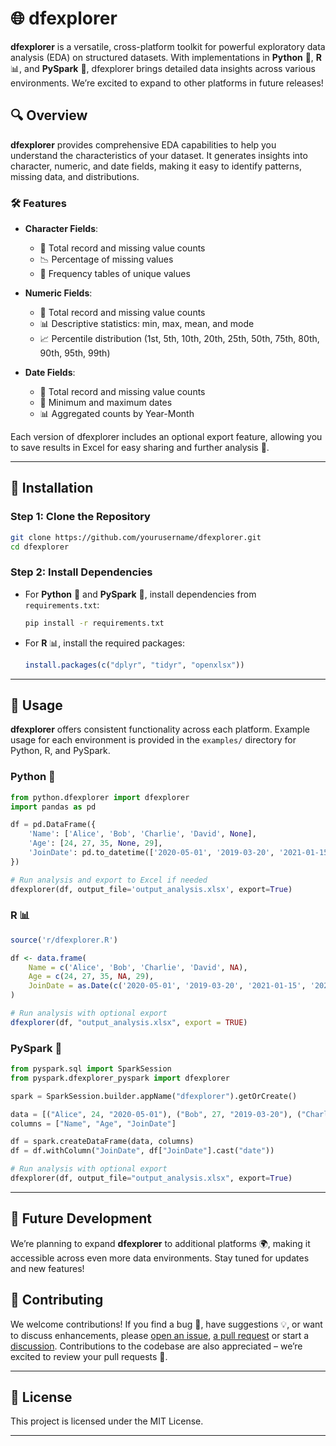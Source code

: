 

# 🌐 dfexplorer

**dfexplorer** is a versatile, cross-platform toolkit for powerful exploratory data analysis (EDA) on structured datasets. With implementations in **Python** 🐍, **R** 📊, and **PySpark** 🚀, dfexplorer brings detailed data insights across various environments. We’re excited to expand to other platforms in future releases!

## 🔍 Overview

**dfexplorer** provides comprehensive EDA capabilities to help you understand the characteristics of your dataset. It generates insights into character, numeric, and date fields, making it easy to identify patterns, missing data, and distributions.

### 🛠️ Features

- **Character Fields**:
  
  - 📝 Total record and missing value counts
  - 📉 Percentage of missing values
  - 🔢 Frequency tables of unique values

- **Numeric Fields**:
  
  - 🧮 Total record and missing value counts
  - 📊 Descriptive statistics: min, max, mean, and mode
  - 📈 Percentile distribution (1st, 5th, 10th, 20th, 25th, 50th, 75th, 80th, 90th, 95th, 99th)

- **Date Fields**:
  
  - 📆 Total record and missing value counts
  - 📅 Minimum and maximum dates
  - 📊 Aggregated counts by Year-Month

Each version of dfexplorer includes an optional export feature, allowing you to save results in Excel for easy sharing and further analysis 📂.

---

## 🚀 Installation

### Step 1: Clone the Repository

```bash
git clone https://github.com/yourusername/dfexplorer.git
cd dfexplorer
```

### Step 2: Install Dependencies

- For **Python** 🐍 and **PySpark** 🚀, install dependencies from `requirements.txt`:
  
  ```bash
  pip install -r requirements.txt
  ```

- For **R** 📊, install the required packages:
  
  ```R
  install.packages(c("dplyr", "tidyr", "openxlsx"))
  ```

---

## 📖 Usage

**dfexplorer** offers consistent functionality across each platform. Example usage for each environment is provided in the `examples/` directory for Python, R, and PySpark.

### Python 🐍

```python
from python.dfexplorer import dfexplorer
import pandas as pd

df = pd.DataFrame({
    'Name': ['Alice', 'Bob', 'Charlie', 'David', None],
    'Age': [24, 27, 35, None, 29],
    'JoinDate': pd.to_datetime(['2020-05-01', '2019-03-20', '2021-01-15', '2022-02-11', None])
})

# Run analysis and export to Excel if needed
dfexplorer(df, output_file='output_analysis.xlsx', export=True)
```

### R 📊

```R
source('r/dfexplorer.R')

df <- data.frame(
    Name = c('Alice', 'Bob', 'Charlie', 'David', NA),
    Age = c(24, 27, 35, NA, 29),
    JoinDate = as.Date(c('2020-05-01', '2019-03-20', '2021-01-15', '2022-02-11', NA))
)

# Run analysis with optional export
dfexplorer(df, "output_analysis.xlsx", export = TRUE)
```

### PySpark 🚀

```python
from pyspark.sql import SparkSession
from pyspark.dfexplorer_pyspark import dfexplorer

spark = SparkSession.builder.appName("dfexplorer").getOrCreate()

data = [("Alice", 24, "2020-05-01"), ("Bob", 27, "2019-03-20"), ("Charlie", 35, "2021-01-15"), ("David", None, "2022-02-11")]
columns = ["Name", "Age", "JoinDate"]

df = spark.createDataFrame(data, columns)
df = df.withColumn("JoinDate", df["JoinDate"].cast("date"))

# Run analysis with optional export
dfexplorer(df, output_file="output_analysis.xlsx", export=True)
```

---

## 🔮 Future Development

We’re planning to expand **dfexplorer** to additional platforms 🌍, making it accessible across even more data environments. Stay tuned for updates and new features!

## 🙌 Contributing

We welcome contributions! If you find a bug 🐞, have suggestions 💡, or want to discuss enhancements, please [open an issue](https://github.com/iiaiac/dfexplorer/issues), [a pull request](https://github.com/iiaiac/dfexplorer/pulls) or start a [discussion](https://github.com/iiaiac/dfexplorer/discussions). Contributions to the codebase are also appreciated – we’re excited to review your pull requests 🤝.

---

## 📄 License

This project is licensed under the MIT License.

---
